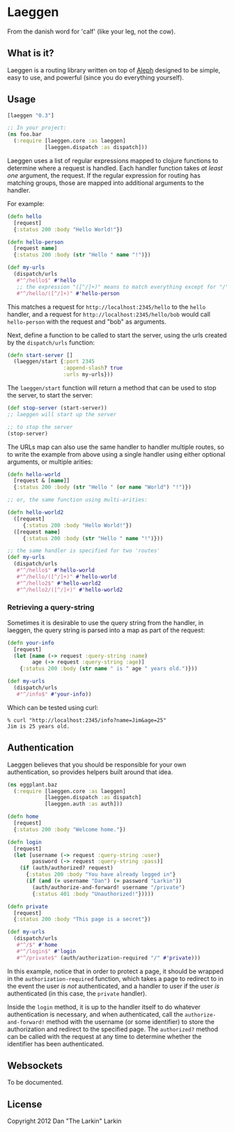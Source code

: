 # Laeggen

From the danish word for 'calf' (like your leg, not the cow).

## What is it?

Laeggen is a routing library written on top of
[Aleph](https://github.com/ztellman/aleph/) designed to be simple,
easy to use, and powerful (since you do everything yourself).

## Usage

```clojure
[laeggen "0.3"]

;; In your project:
(ns foo.bar
  (:require [laeggen.core :as laeggen]
            [laeggen.dispatch :as dispatch]))
```

Laeggen uses a list of regular expressions mapped to clojure functions
to determine where a request is handled. Each handler function takes
_at least one_ argument, the request. If the regular expression for
routing has matching groups, those are mapped into additional
arguments to the handler.

For example:

```clojure
(defn hello
  [request]
  {:status 200 :body "Hello World!"})

(defn hello-person
  [request name]
  {:status 200 :body (str "Hello " name "!")})

(def my-urls
  (dispatch/urls
   #"^/hello$" #'hello
   ;; the expression "([^/]+)" means to match everything except for "/"
   #"^/hello/([^/]+)" #'hello-person
```

This matches a request for `http://localhost:2345/hello` to the
`hello` handler, and a request for `http://localhost:2345/hello/bob`
would call `hello-person` with the request and "bob" as arguments.

Next, define a function to be called to start the server, using the
urls created by the `dispatch/urls` function:

```clojure
(defn start-server []
  (laeggen/start {:port 2345
                  :append-slash? true
                  :urls my-urls}))
```

The `laeggen/start` function will return a method that can be used to
stop the server, to start the server:

```clojure
(def stop-server (start-server))
;; laeggen will start up the server

;; to stop the server
(stop-server)
```

The URLs map can also use the same handler to handler multiple routes,
so to write the example from above using a single handler using either
optional arguments, or multiple arities:

```clojure
(defn hello-world
  [request & [name]]
  {:status 200 :body (str "Hello " (or name "World") "!")})

;; or, the same function using multi-arities:

(defn hello-world2
  ([request]
     {:status 200 :body "Hello World!"})
  ([request name]
     {:status 200 :body (str "Hello " name "!")}))

;; the same handler is specified for two 'routes'
(def my-urls
  (dispatch/urls
   #"^/hello$" #'hello-world
   #"^/hello/([^/]+)" #'hello-world
   #"^/hello2$" #'hello-world2
   #"^/hello2/([^/]+)" #'hello-world2
```

### Retrieving a query-string

Sometimes it is desirable to use the query string from the handler, in
laeggen, the query string is parsed into a map as part of the request:

```clojure
(defn your-info
  [request]
  (let [name (-> request :query-string :name)
        age (-> request :query-string :age)]
    {:status 200 :body (str name " is " age " years old.")}))

(def my-urls
  (dispatch/urls
   #"^/info$" #'your-info))
```

Which can be tested using curl:

```
% curl "http://localhost:2345/info?name=Jim&age=25"
Jim is 25 years old.
```

## Authentication

Laeggen believes that you should be responsible for your own
authentication, so provides helpers built around that idea.

```clojure
(ns eggplant.baz
  (:require [laeggen.core :as laeggen]
            [laeggen.dispatch :as dispatch]
            [laeggen.auth :as auth]))

(defn home
  [request]
  {:status 200 :body "Welcome home."})

(defn login
  [request]
  (let [username (-> request :query-string :user)
        password (-> request :query-string :pass)]
    (if (auth/authorized? request)
      {:status 200 :body "You have already logged in"}
      (if (and (= username "Dan") (= password "Larkin"))
        (auth/authorize-and-forward! username "/private")
        {:status 401 :body "Unauthorized!"}))))

(defn private
  [request]
  {:status 200 :body "This page is a secret"})

(def my-urls
  (dispatch/urls
   #"^/$" #'home
   #"^/login$" #'login
   #"^/private$" (auth/authorization-required "/" #'private)))
```

In this example, notice that in order to protect a page, it should be
wrapped in the `authorization-required` function, which takes a page
to redirect to in the event the user *is not* authenticated, and a
handler to user if the user *is* authenticated (in this case, the
`private` handler).

Inside the `login` method, it is up to the handler itself to do
whatever authentication is necessary, and when authenticated, call the
`authorize-and-forward!` method with the username (or some identifier)
to store the authorization and redirect to the specified page. The
`authorized?` method can be called with the request at any time to
determine whether the identifier has been authenticated.

## Websockets

To be documented.

## License

Copyright 2012 Dan "The Larkin" Larkin
